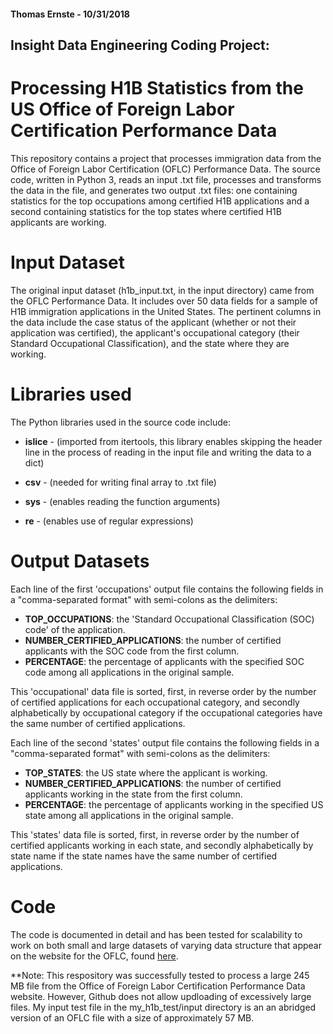 #### Thomas Ernste - 10/31/2018

## Insight Data Engineering Coding Project:

# Processing H1B Statistics from the US Office of Foreign Labor Certification Performance Data

This repository contains a project that processes immigration data from the Office of Foreign Labor Certification  (OFLC) Performance Data. The source code, written in Python 3, reads an input .txt file, processes and transforms the data in the file, and generates two output .txt files: one containing statistics for the top occupations among certified H1B applications and a second containing statistics for the top states where certified H1B applicants are working.

# Input Dataset

The original input dataset (h1b_input.txt, in the input directory) came from the OFLC Performance Data. It includes over 50 data fields for a sample of H1B immigration applications in the United States. The pertinent columns in the data include the case status of the applicant (whether or not their application was certified), the applicant's occupational category (their Standard Occupational Classification), and the state where they are working.

# Libraries used

The Python libraries used in the source code include:

- **islice** - (imported from itertools, this library enables skipping the header line in the process of reading in the input file and writing the data to a dict)

- **csv** - (needed for writing final array to .txt file)

- **sys** - (enables reading the function arguments)

- **re** - (enables use of regular expressions)


# Output Datasets

Each line of the first 'occupations' output file contains the following fields in a "comma-separated format" with semi-colons as the delimiters:

- **TOP_OCCUPATIONS**: the 'Standard Occupational Classification (SOC) code' of the application.
- **NUMBER_CERTIFIED_APPLICATIONS**: the number of certified applicants with the SOC code from the first column.
- **PERCENTAGE**: the percentage of applicants with the specified SOC code among all applications in the original sample.


This 'occupational' data file is sorted, first, in reverse order by the number of certified applications for each occupational category, and secondly alphabetically by occupational category if the occupational categories have the same number of certified applications.


Each line of the second 'states' output file contains the following fields in a "comma-separated format" with semi-colons as the delimiters:

- **TOP_STATES**: the US state where the applicant is working.
- **NUMBER_CERTIFIED_APPLICATIONS**: the number of certified applicants working in the state from the first column.
- **PERCENTAGE**: the percentage of applicants working in the specified US state among all applications in the original sample.


This 'states' data file is sorted, first, in reverse order by the number of certified applicants working in each state, and secondly alphabetically by state name if the state names have the same number of certified applications.

# Code

The code is documented in detail and has been tested for scalability to work on both small and large datasets of varying data structure that appear on the website for the OFLC, found [here](https://www.foreignlaborcert.doleta.gov/performancedata.cfm#dis).

**Note: This respository was successfully tested to process a large 245 MB file from the Office of Foreign Labor Certification Performance Data website. However, Github does not allow updloading of excessively large files. My input test file in the my_h1b_test/input directory is an an abridged version of an OFLC file with a size of approximately 57 MB.
